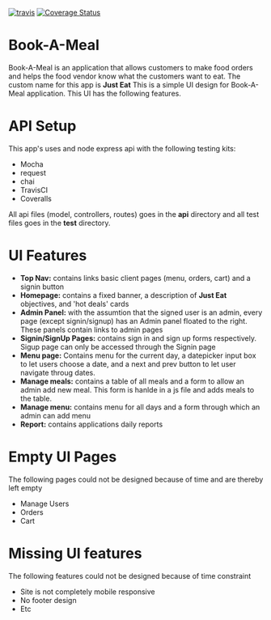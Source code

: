 <a href="https://travis-ci.org/Onnassiz/Book-A-Meal"><img src="https://travis-ci.org/Onnassiz/Book-A-Meal.svg?branch=user-account" alt="travis"></a>
<a href='https://coveralls.io/github/Onnassiz/Book-A-Meal?branch=user-account'><img src='https://coveralls.io/repos/github/Onnassiz/Book-A-Meal/badge.svg?branch=user-account' alt='Coverage Status' /></a>


# Book-A-Meal
Book-A-Meal is an application that allows customers to make food orders and helps the food vendor know what the customers want to eat. The custom name for this app is <b>Just Eat</b>
This is a simple UI design for Book-A-Meal application. This UI has the following features.
<h1>API Setup</h1>
This app's uses and node express api with the following testing kits:
<ul>
  <li>Mocha</li>
  <li>request</li>
  <li>chai</li>
  <li>TravisCI</li>
  <li>Coveralls</li>
</ul>
All api files (model, controllers, routes) goes in the <b>api</b> directory and all test files goes in the <b>test</b> directory.
<h1>UI Features</h1>
<ul>
  <li><b>Top Nav:</b> contains links basic client pages (menu, orders, cart) and a signin button</li>
  <li><b>Homepage:</b> contains a fixed banner, a description of <b>Just Eat</b> objectives, and 'hot deals' cards</li>
  <li><b>Admin Panel:</b> with the assumtion that the signed user is an admin, every page (except signin/signup) has an Admin panel floated to the right. These panels contain links to admin pages</li>
  <li><b>Signin/SignUp Pages:</b> contains sign in and sign up forms respectively. Sigup page can only be accessed through the Signin page</li>
  <li><b>Menu page:</b> Contains menu for the current day, a datepicker input box to let users choose a date, and a next and prev button to let user navigate throug dates.</li>
  <li><b>Manage meals:</b> contains a table of all meals and a form to allow an admin add new meal. This form is hanlde in a js file and adds meals to the table.</li>
  <li><b>Manage menu:</b> contains menu for all days and a form through which an admin can add menu</li>
  <li><b>Report:</b> contains applications daily reports</li>
</ul>

<h1>Empty UI Pages</h1>
The following pages could not be designed because of time and are thereby left empty
<ul>
  <li>Manage Users</li>
  <li>Orders</li>
  <li>Cart</li>
</ul>

<h1>Missing UI features</h1>
The following features could not be designed because of time constraint
<ul>
  <li>Site is not completely mobile responsive</li>
  <li>No footer design</li>
  <li>Etc</li>
</ul>

